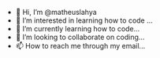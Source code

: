 - 👋 Hi, I’m @matheuslahya
- 👀 I’m interested in learning how to code ...
- 🌱 I’m currently learning how to code...
- 💞️ I’m looking to collaborate on coding...
- 📫 How to reach me through my email...

<!---
matheuslahya/matheuslahya is a ✨ special ✨ repository because its `README.md` (this file) appears on your GitHub profile.
You can click the Preview link to take a look at your changes.
--->
